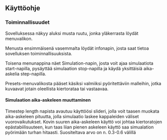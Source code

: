 ## Käyttöohje

### Toiminnallisuudet

Sovelluksessa näkyy aluksi musta ruutu, jonka yläkerrasta löydät menuvalikon. 

Menusta ensimmäisenä vasemmalta löydät infonapin, josta saat tietoa sovelluksen toiminnallisuuksista.

Toisena menunappina näet Simulation-napin, josta voit ajaa simulaatiota start-napilla, pysäyttää simulaation stop-napilla ja käydä yksittäisiä aika-askelia step-napilla.

Presets-menuvalikosta pääset käsiksi valmiiksi pyöritettäviin malleihin, jotka kuvaavat jotain oleellista kiertorataa tai vastaavaa.

#### Simulaation aika-askeleen muuttaminen

Timestep length napista avautuu käyttöösi slideri, jolla voit taasen muokata aika-askeleen pituutta, jolla simulaatio laskee kappaleiden väliset vuorovaikutukset. Kovin suuren aika-askeleen käyttö voi johtaa kiertoratojen epästabiilisuuteen, kun taas liian pienen askeleen käyttö saa simualation pyörimään turhan hitaasti. Suositeltava arvo on n. 0.3-0.6 välillä
